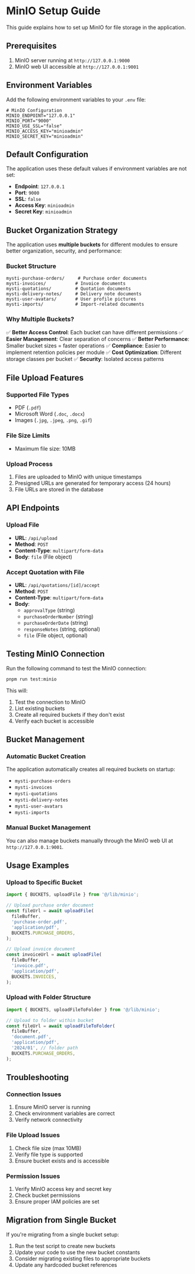# MinIO Setup Guide

This guide explains how to set up MinIO for file storage in the application.

## Prerequisites

1. MinIO server running at `http://127.0.0.1:9000`
2. MinIO web UI accessible at `http://127.0.0.1:9001`

## Environment Variables

Add the following environment variables to your `.env` file:

```env
# MinIO Configuration
MINIO_ENDPOINT="127.0.0.1"
MINIO_PORT="9000"
MINIO_USE_SSL="false"
MINIO_ACCESS_KEY="minioadmin"
MINIO_SECRET_KEY="minioadmin"
```

## Default Configuration

The application uses these default values if environment variables are not set:

- **Endpoint**: `127.0.0.1`
- **Port**: `9000`
- **SSL**: `false`
- **Access Key**: `minioadmin`
- **Secret Key**: `minioadmin`

## Bucket Organization Strategy

The application uses **multiple buckets** for different modules to ensure better organization, security, and performance:

### Bucket Structure

```
mysti-purchase-orders/     # Purchase order documents
mysti-invoices/           # Invoice documents
mysti-quotations/         # Quotation documents
mysti-delivery-notes/     # Delivery note documents
mysti-user-avatars/       # User profile pictures
mysti-imports/            # Import-related documents
```

### Why Multiple Buckets?

✅ **Better Access Control**: Each bucket can have different permissions
✅ **Easier Management**: Clear separation of concerns
✅ **Better Performance**: Smaller bucket sizes = faster operations
✅ **Compliance**: Easier to implement retention policies per module
✅ **Cost Optimization**: Different storage classes per bucket
✅ **Security**: Isolated access patterns

## File Upload Features

### Supported File Types

- PDF (`.pdf`)
- Microsoft Word (`.doc`, `.docx`)
- Images (`.jpg`, `.jpeg`, `.png`, `.gif`)

### File Size Limits

- Maximum file size: 10MB

### Upload Process

1. Files are uploaded to MinIO with unique timestamps
2. Presigned URLs are generated for temporary access (24 hours)
3. File URLs are stored in the database

## API Endpoints

### Upload File

- **URL**: `/api/upload`
- **Method**: `POST`
- **Content-Type**: `multipart/form-data`
- **Body**: `file` (File object)

### Accept Quotation with File

- **URL**: `/api/quotations/[id]/accept`
- **Method**: `POST`
- **Content-Type**: `multipart/form-data`
- **Body**:
  - `approvalType` (string)
  - `purchaseOrderNumber` (string)
  - `purchaseOrderDate` (string)
  - `responseNotes` (string, optional)
  - `file` (File object, optional)

## Testing MinIO Connection

Run the following command to test the MinIO connection:

```bash
pnpm run test:minio
```

This will:

1. Test the connection to MinIO
2. List existing buckets
3. Create all required buckets if they don't exist
4. Verify each bucket is accessible

## Bucket Management

### Automatic Bucket Creation

The application automatically creates all required buckets on startup:

- `mysti-purchase-orders`
- `mysti-invoices`
- `mysti-quotations`
- `mysti-delivery-notes`
- `mysti-user-avatars`
- `mysti-imports`

### Manual Bucket Management

You can also manage buckets manually through the MinIO web UI at `http://127.0.0.1:9001`.

## Usage Examples

### Upload to Specific Bucket

```typescript
import { BUCKETS, uploadFile } from '@/lib/minio';

// Upload purchase order document
const fileUrl = await uploadFile(
  fileBuffer,
  'purchase-order.pdf',
  'application/pdf',
  BUCKETS.PURCHASE_ORDERS,
);

// Upload invoice document
const invoiceUrl = await uploadFile(
  fileBuffer,
  'invoice.pdf',
  'application/pdf',
  BUCKETS.INVOICES,
);
```

### Upload with Folder Structure

```typescript
import { BUCKETS, uploadFileToFolder } from '@/lib/minio';

// Upload to folder within bucket
const fileUrl = await uploadFileToFolder(
  fileBuffer,
  'document.pdf',
  'application/pdf',
  '2024/01', // folder path
  BUCKETS.PURCHASE_ORDERS,
);
```

## Troubleshooting

### Connection Issues

1. Ensure MinIO server is running
2. Check environment variables are correct
3. Verify network connectivity

### File Upload Issues

1. Check file size (max 10MB)
2. Verify file type is supported
3. Ensure bucket exists and is accessible

### Permission Issues

1. Verify MinIO access key and secret key
2. Check bucket permissions
3. Ensure proper IAM policies are set

## Migration from Single Bucket

If you're migrating from a single bucket setup:

1. Run the test script to create new buckets
2. Update your code to use the new bucket constants
3. Consider migrating existing files to appropriate buckets
4. Update any hardcoded bucket references

